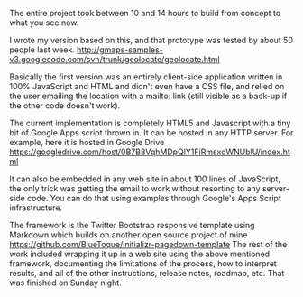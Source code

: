 The entire project took between 10 and 14 hours to build from concept to what you see now.

I wrote my version based on this, and that prototype was tested by about 50 people last week.
http://gmaps-samples-v3.googlecode.com/svn/trunk/geolocate/geolocate.html

Basically the first version was an entirely client-side application written in 100% JavaScript and HTML and didn't even have a CSS file, and relied on the user emailing the location with a mailto: link (still visible as a back-up if the other code doesn't work).

The current implementation is completely HTML5 and Javascript with a tiny bit of Google Apps script thrown in. It can be hosted in any HTTP server. For example, here it is hosted in Google Drive
https://googledrive.com/host/0B7B8VqhMDpQlY1FiRmsxdWNUblU/index.html

It can also be embedded in any web site in about 100 lines of JavaScript, the only trick was getting the email to work without resorting to any server-side code. You can do that using examples through Google's Apps Script infrastructure. 

The framework is the Twitter Bootstrap responsive template using Markdown which builds on another open source project of mine https://github.com/BlueToque/initializr-pagedown-template
The rest of the work included wrapping it up in a web site using the above mentioned framework, documenting the limitations of the process, how to interpret results, and all of the other instructions, release notes, roadmap, etc. That was finished on Sunday night.

